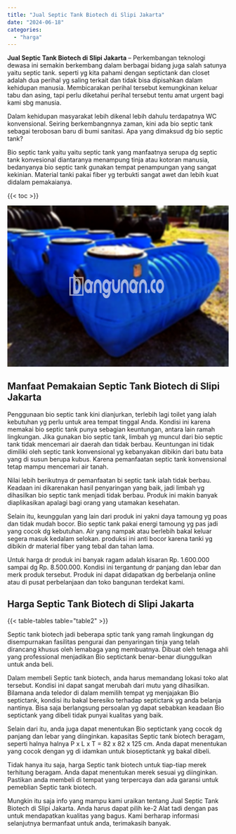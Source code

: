 ```yaml
---
title: "Jual Septic Tank Biotech di Slipi Jakarta"
date: "2024-06-18"
categories: 
  - "harga"
---
```


**Jual Septic Tank Biotech di Slipi Jakarta** – Perkembangan teknologi dewasa ini semakin berkembang dalam berbagai bidang juga salah satunya yaitu septic tank. seperti yg kita pahami dengan septictank dan closet adalah dua perihal yg saling terkait dan tidak bisa dipisahkan dalam kehidupan manusia. Membicarakan perihal tersebut kemungkinan keluar tabu dan asing, tapi perlu diketahui perihal tersebut tentu amat urgent bagi kami sbg manusia.

Dalam kehidupan masyarakat lebih dikenal lebih dahulu terdapatnya WC konvensional. Seiring berkembangnnya zaman, kini ada bio septic tank sebagai terobosan baru di bumi sanitasi. Apa yang dimaksud dg bio septic tank?

Bio septic tank yaitu yaitu septic tank yang manfaatnya serupa dg septic tank konvesional diantaranya menampung tinja atau kotoran manusia, bedanyanya bio septic tank gunakan tempat penampungan yang sangat kekinian. Material tanki pakai fiber yg terbukti sangat awet dan lebih kuat didalam pemakaianya.

{{< toc >}}

![Jual Septic Tank Biotech di Slipi Jakarta](/images/jual-bio-septictank-13.png)

## Manfaat Pemakaian Septic Tank Biotech di Slipi Jakarta

Penggunaan bio septic tank kini dianjurkan, terlebih lagi toilet yang ialah kebutuhan yg perlu untuk area tempat tinggal Anda. Kondisi ini karena memakai bio septic tank punya sebagian keuntungan, antara lain ramah lingkungan. Jika gunakan bio septic tank, limbah yg muncul dari bio septic tank tidak mencemari air daerah dan tidak berbau. Keuntungan ini tidak dimiliki oleh septic tank konvensional yg kebanyakan dibikin dari batu bata yang di susun berupa kubus. Karena pemanfaatan septic tank konvensional tetap mampu mencemari air tanah.

Nilai lebih berikutnya dr pemanfaatan bi septic tank ialah tidak berbau. Keadaan ini dikarenakan hasil penyaringan yang baik, jadi limbah yg dihasilkan bio septic tank menjadi tidak berbau. Produk ini makin banyak diaplikasikan apalagi bagi orang yang utamakan kesehatan.

Selain itu, keunggulan yang lain dari produk ini yakni daya tamoung yg poas dan tidak mudah bocor. Bio septic tank pakai energi tamoung yg pas jadi yang cocok dg kebutuhan. Air yang nampak atau berlebih bakal keluar segera masuk kedalam selokan. produksi ini anti bocor karena tanki yg dibikin dr material fiber yang tebal dan tahan lama.

Untuk harga dr produk ini banyak ragam adalah kisaran Rp. 1.600.000 sampai dg Rp. 8.500.000. Kondisi ini tergantung dr panjang dan lebar dan merk produk tersebut. Produk ini dapat didapatkan dg berbelanja online atau di pusat perbelanjaan dan toko bangunan terdekat kami.

## Harga Septic Tank Biotech di Slipi Jakarta

{{< table-tables table="table2" >}}

Septic tank biotech jadi beberapa sptic tank yang ramah lingkungan dg disempurnakan fasilitas pengurai dan penyaringan tinja yang telah dirancang khusus oleh lemabaga yang membuatnya. Dibuat oleh tenaga ahli yang professional menjadikan Bio septictank benar-benar diunggulkan untuk anda beli.

Dalam membeli Septic tank biotech, anda harus memandang lokasi toko alat tersebut. Kondisi ini dapat sangat merubah dari mutu yang dihasilkan. Bilamana anda teledor di dalam memilih tempat yg menjajakan Bio septictank, kondisi itu bakal beresiko terhadap septictank yg anda belanja nantinya. Bisa saja berlangsung persoalan yg dapat sebabkan keadaan Bio septictank yang dibeli tidak punyai kualitas yang baik.

Selain dari itu, anda juga dapat menentukan Bio septictank yang cocok dg panjang dan lebar yang diinginkan. kapasitas Septic tank biotech beragam, seperti halnya halnya P x L x T = 82 x 82 x 125 cm. Anda dapat menentukan yang cocok dengan yg di idamkan untuk bioseptictank yg bakal dibeli.

Tidak hanya itu saja, harga Septic tank biotech untuk tiap-tiap merek terhitung beragam. Anda dapat menentukan merek sesuai yg diinginkan. Pastikan anda membeli di tempat yang terpercaya dan ada garansi untuk pemeblian Septic tank biotech.

Mungkin itu saja info yang mampu kami uraikan tentang Jual Septic Tank Biotech di Slipi Jakarta. Anda harus dapat pilih ke-2 Alat tadi dengan pas untuk mendapatkan kualitas yang bagus. Kami berharap informasi selanjutnya bermanfaat untuk anda, terimakasih banyak.
